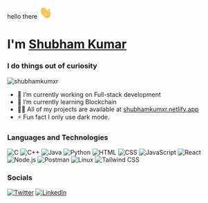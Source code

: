 <p>hello there <img src="https://raw.githubusercontent.com/ABSphreak/ABSphreak/master/gifs/Hi.gif" width="30px"></p>

# I'm [Shubham Kumar](https://www.google.com/search?q=shubhamkumar) 

<h3>I do things out of curiosity</h3>
<p align="left"> <img src="https://komarev.com/ghpvc/?username=shubhamkumxr&label=Profile%20views&color=0e75b6&style=flat" alt="shubhamkumxr" /> </p>

- 🔭 I’m currently working on Full-stack development
- 🌱 I’m currently learning Blockchain
- 👨‍💻 All of my projects are available at [shubhamkumxr.netlify.app](https://shubhamkumxr.netlify.app/)
- ⚡ Fun fact I only use dark mode.

### Languages and Technologies

![C](https://img.shields.io/badge/C-00599C?style=for-the-badge&logo=c&logoColor=white)
![C++](https://img.shields.io/badge/C++-00599C?style=for-the-badge&logo=c%2B%2B&logoColor=white)
![Java](https://img.shields.io/badge/Java-007396?style=for-the-badge&logo=java&logoColor=white)
![Python](https://img.shields.io/badge/Python-3776AB?style=for-the-badge&logo=python&logoColor=white)
![HTML](https://img.shields.io/badge/HTML5-E34F26?style=for-the-badge&logo=html5&logoColor=white)
![CSS](https://img.shields.io/badge/CSS3-1572B6?style=for-the-badge&logo=css3&logoColor=white)
![JavaScript](https://img.shields.io/badge/JavaScript-F7DF1E?style=for-the-badge&logo=javascript&logoColor=black)
![React](https://img.shields.io/badge/React-20232A?style=for-the-badge&logo=react&logoColor=61DAFB)
![Node.js](https://img.shields.io/badge/Node.js-339933?style=for-the-badge&logo=nodedotjs&logoColor=white)
![Postman](https://img.shields.io/badge/Postman-FF6C37?style=for-the-badge&logo=postman&logoColor=white)
![Linux](https://img.shields.io/badge/Linux-FCC624?style=for-the-badge&logo=linux&logoColor=black)
![Tailwind CSS](https://img.shields.io/badge/Tailwind_CSS-38B2AC?style=for-the-badge&logo=tailwind-css&logoColor=white)

### Socials

[![Twitter](https://img.shields.io/badge/Twitter-1DA1F2?style=for-the-badge&logo=twitter&logoColor=white)](https://twitter.com/shubhamkumxr)
[![LinkedIn](https://img.shields.io/badge/LinkedIn-0077B5?style=for-the-badge&logo=linkedin&logoColor=white)](https://linkedin.com/in/shubhamkumxr)
